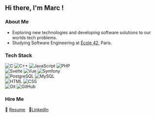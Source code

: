 ## Hi there, I'm Marc !

### About Me

- Exploring new technologies and developing software solutions to our worlds tech problems.
- Studying Software Engineering at [École 42](https://42.fr/), Paris.

### Tech Stack


![C](https://img.shields.io/badge/-C-333333?style=flat&logo=c)
![C++](https://img.shields.io/badge/-C++-333333?style=flat&logo=cplusplus&logoColor=5E97D0)
![JavaScript](https://img.shields.io/badge/-JavaScript-333333?style=flat&logo=javascript)
![PHP](https://img.shields.io/badge/-PHP-333333?style=flat&logo=php)\
![Svelte](https://img.shields.io/badge/-Svelte-333333?style=flat&logo=SVELTE)
![Vue](https://img.shields.io/badge/-Vue.js-333333?style=flat&logo=vuedotjs)
![Symfony](https://img.shields.io/badge/-Symfony-333333?style=flat&logo=symfony)\
![PostgreSQL](https://img.shields.io/badge/-PostgreSQL-333333?style=flat&logo=PostgreSQL)
![MySQL](https://img.shields.io/badge/-MySQL-333333?style=flat&logo=mysql)\
![HTML](https://img.shields.io/badge/-HTML-333333?style=flat&logo=HTML5)
![CSS](https://img.shields.io/badge/-CSS-333333?style=flat&logo=CSS3&logoColor=1572B6)\
![Git](https://img.shields.io/badge/-Git-333333?style=flat&logo=git)
![GitHub](https://img.shields.io/badge/-GitHub-333333?style=flat&logo=github)

### Hire Me

👔&nbsp;[Resume](https://burnt-script-6bb.notion.site/Hi-2cffc19b35d24cc7a47c453f161ca1a0)
&nbsp;&nbsp;🔗[LinkedIn](https://www.linkedin.com/in/marcte)
